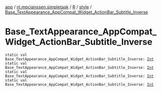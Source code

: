 [app](../../../index.md) / [nl.mpcjanssen.simpletask](../../index.md) / [R](../index.md) / [style](index.md) / [Base_TextAppearance_AppCompat_Widget_ActionBar_Subtitle_Inverse](.)

# Base_TextAppearance_AppCompat_Widget_ActionBar_Subtitle_Inverse

`static val Base_TextAppearance_AppCompat_Widget_ActionBar_Subtitle_Inverse: `[`Int`](https://kotlinlang.org/api/latest/jvm/stdlib/kotlin/-int/index.html)
`static val Base_TextAppearance_AppCompat_Widget_ActionBar_Subtitle_Inverse: `[`Int`](https://kotlinlang.org/api/latest/jvm/stdlib/kotlin/-int/index.html)
`static val Base_TextAppearance_AppCompat_Widget_ActionBar_Subtitle_Inverse: `[`Int`](https://kotlinlang.org/api/latest/jvm/stdlib/kotlin/-int/index.html)
`static val Base_TextAppearance_AppCompat_Widget_ActionBar_Subtitle_Inverse: `[`Int`](https://kotlinlang.org/api/latest/jvm/stdlib/kotlin/-int/index.html)